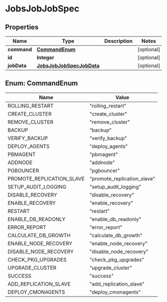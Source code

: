 

# JobsJobJobSpec


## Properties

| Name | Type | Description | Notes |
|------------ | ------------- | ------------- | -------------|
|**command** | [**CommandEnum**](#CommandEnum) |  |  [optional] |
|**id** | **Integer** |  |  [optional] |
|**jobData** | [**JobsJobJobSpecJobData**](JobsJobJobSpecJobData.md) |  |  [optional] |



## Enum: CommandEnum

| Name | Value |
|---- | -----|
| ROLLING_RESTART | &quot;rolling_restart&quot; |
| CREATE_CLUSTER | &quot;create_cluster&quot; |
| REMOVE_CLUSTER | &quot;remove_cluster&quot; |
| BACKUP | &quot;backup&quot; |
| VERIFY_BACKUP | &quot;verify_backup&quot; |
| DEPLOY_AGENTS | &quot;deploy_agents&quot; |
| PBMAGENT | &quot;pbmagent&quot; |
| ADDNODE | &quot;addnode&quot; |
| PGBOUNCER | &quot;pgbouncer&quot; |
| PROMOTE_REPLICATION_SLAVE | &quot;promote_replication_slave&quot; |
| SETUP_AUDIT_LOGGING | &quot;setup_audit_logging&quot; |
| DISABLE_RECOVERY | &quot;disable_recovery&quot; |
| ENABLE_RECOVERY | &quot;enable_recovery&quot; |
| RESTART | &quot;restart&quot; |
| ENABLE_DB_READONLY | &quot;enable_db_readonly&quot; |
| ERROR_REPORT | &quot;error_report&quot; |
| CALCULATE_DB_GROWTH | &quot;calculate_db_growth&quot; |
| ENABLE_NODE_RECOVERY | &quot;enable_node_recovery&quot; |
| DISABLE_NODE_RECOVERY | &quot;disable_node_recovery&quot; |
| CHECK_PKG_UPGRADES | &quot;check_pkg_upgrades&quot; |
| UPGRADE_CLUSTER | &quot;upgrade_cluster&quot; |
| SUCCESS | &quot;success&quot; |
| ADD_REPLICATION_SLAVE | &quot;add_replication_slave&quot; |
| DEPLOY_CMONAGENTS | &quot;deploy_cmonagents&quot; |




